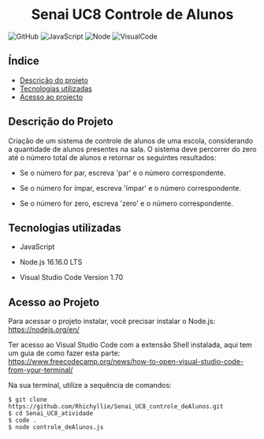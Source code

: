 <h1 align="center"> Senai UC8 Controle de Alunos </h1>

![GitHub](https://badges.aleen42.com/src/github.svg)
![JavaScript](https://badges.aleen42.com/src/javascript.svg)
![Node](https://badges.aleen42.com/src/node.svg)
![VisualCode](https://badges.aleen42.com/src/visual_studio_code.svg)

## Índice
* [Descrição do projeto](#descricao-do-projeto)
* [Tecnologias utilizadas](#tecnologias-utilizadas)
* [Acesso ao projecto](#acesso-ao-projeto)

## Descrição do Projeto
Criação de um sistema de controle de alunos de uma escola, considerando a quantidade de alunos presentes na sala. O sistema deve percorrer do zero até o número total de alunos e retornar os seguintes resultados:

- Se o número for par, escreva 'par' e o número correspondente.

- Se o número for ímpar, escreva 'ímpar' e o número correspondente.

- Se o número for zero, escreva 'zero' e o número correspondente.

## Tecnologias utilizadas
* JavaScript

* Node.js 16.16.0 LTS

* Visual Studio Code Version 1.70

## Acesso ao Projeto
Para acessar o projeto instalar, você precisar instalar o Node.js: https://nodejs.org/en/

Ter acesso ao Visual Studio Code com a extensão Shell instalada, aqui tem um guia de como fazer esta parte: https://www.freecodecamp.org/news/how-to-open-visual-studio-code-from-your-terminal/

Na sua terminal, utilize a sequência de comandos:

```
$ git clone https://github.com/Rhichyllie/Senai_UC8_controle_deAlunos.git
$ cd Senai_UC8_atividade
$ code .
$ node controle_deAlunos.js
```
